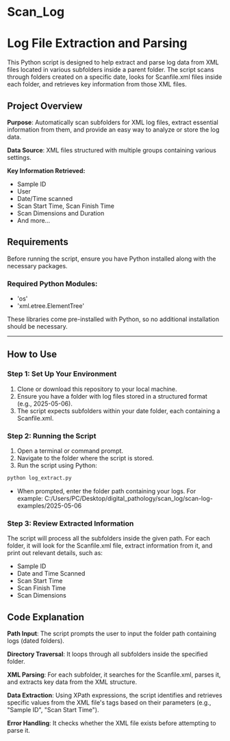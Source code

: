 # Scan_Log

# Log File Extraction and Parsing
This Python script is designed to help extract and parse log data from XML files located in various subfolders inside a parent folder. The script scans through folders created on a specific date, looks for Scanfile.xml files inside each folder, and retrieves key information from those XML files.

## Project Overview
**Purpose**: Automatically scan subfolders for XML log files, extract essential information from them, and provide an easy way to analyze or store the log data.

**Data Source**: XML files structured with multiple groups containing various settings.

**Key Information Retrieved:**
- Sample ID
- User
- Date/Time scanned
- Scan Start Time, Scan Finish Time
- Scan Dimensions and Duration
- And more…

## Requirements
Before running the script, ensure you have Python installed along with the necessary packages.

### Required Python Modules:
- 'os'
- 'xml.etree.ElementTree'

These libraries come pre-installed with Python, so no additional installation should be necessary.

---

## How to Use
### Step 1: Set Up Your Environment
1. Clone or download this repository to your local machine.
2. Ensure you have a folder with log files stored in a structured format (e.g., 2025-05-06).
3. The script expects subfolders within your date folder, each containing a Scanfile.xml.

### Step 2: Running the Script
1. Open a terminal or command prompt.
2. Navigate to the folder where the script is stored.
3. Run the script using Python:

```bash
python log_extract.py
```
- When prompted, enter the folder path containing your logs. For example:
C:/Users/PC/Desktop/digital_pathology/scan_log/scan-log-examples/2025-05-06

### Step 3: Review Extracted Information
The script will process all the subfolders inside the given path. For each folder, it will look for the Scanfile.xml file, extract information from it, and print out relevant details, such as:

- Sample ID
- Date and Time Scanned
- Scan Start Time
- Scan Finish Time
- Scan Dimensions

## Code Explanation
**Path Input**: The script prompts the user to input the folder path containing logs (dated folders).

**Directory Traversal**: It loops through all subfolders inside the specified folder.

**XML Parsing**: For each subfolder, it searches for the Scanfile.xml, parses it, and extracts key data from the XML structure.

**Data Extraction**: Using XPath expressions, the script identifies and retrieves specific values from the XML file's <Setting> tags based on their parameters (e.g., "Sample ID", "Scan Start Time").

**Error Handling**: It checks whether the XML file exists before attempting to parse it.
